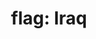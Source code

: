 ---
layout: flags
title: "flag: Iraq"
emoji: flag_iraq
permalink: 🇮🇶.html
image: assets/img/3moji/flag_iraq.png
---